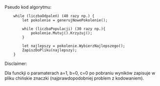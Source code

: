 Pseudo kod algorytmu:

        while (liczbaOdpaleń) (40 razy np.) {
            let pokolenie = generujNowePokolenie();
            
            while (liczbaPopulacji) (30 razy np.){
                pokolenie.Mutuj().Krzyżuj();
            }

            let najlepszy = pokolenie.WybierzNajlepszego();
            ZapiszDoPliku(najlepszy);
        }

Disclaimer:

Dla funckji o paramaterach a=1, b=0, c=0 po pobraniu wyników zapisuje w pliku chińskie znaczki (najprawdopodobniej problem z kodowaniem).
